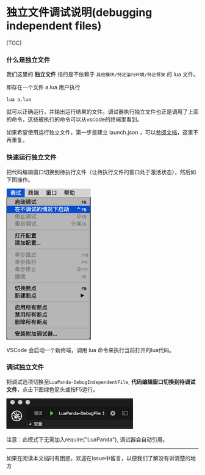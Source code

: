 # 独立文件调试说明(debugging independent files)

[TOC]

### 什么是独立文件

我们这里的 **独立文件** 指的是不依赖于 `其他模块/特定运行环境/特定框架` 的 lua 文件。

即存在一个文件 a.lua 用户执行

```
lua a.lua
```

就可以正确运行，并输出运行结果的文件。调试器执行独立文件也正是调用了上面的命令，这些被执行的命令可以从vscode的终端里看到。

如果希望使用运行独立文件，第一步是建立 launch.json ，可以[参阅文档](launch-json-introduction.md)，这里不再重复。



### 快速运行独立文件

把代码编辑窗口切换到待执行文件（让待执行文件的窗口处于激活状态），然后如下图操作。

![nodebug](../static/nodebug.png)

VSCode 会启动一个新终端，调用 lua 命令来执行当前打开的lua代码。



### 调试独立文件

把调试选项切换至`LuaPanda-DebugIndependentFile`,  **代码编辑窗口切换到待调试文件**，点击下图绿色箭头或按F5运行。

![config_select](../static/config-select.png)

注意：此模式下无需加入require("LuaPanda"), 调试器会自动引用。



-----------------------

如果在阅读本文档时有困惑，欢迎在issue中留言，以便我们了解没有讲清楚的地方
